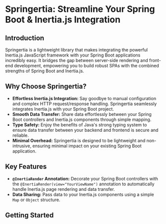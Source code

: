 # Springertia: Streamline Your Spring Boot & Inertia.js Integration

## Introduction

Springertia is a lightweight library that makes integrating the powerful Inertia.js JavaScript framework with your Spring Boot applications incredibly easy. It bridges the gap between server-side rendering and front-end development, empowering you to build robust SPAs with the combined strengths of Spring Boot and Inertia.js.

## Why Choose Springertia?

* **Effortless Inertia.js Integration:**  Say goodbye to manual configuration and complex HTTP request/response handling. Springertia seamlessly integrates Inertia.js with your Spring Boot project.
* **Smooth Data Transfer:** Share data effortlessly between your Spring Boot controllers and Inertia.js components through simple mapping. 
* **Type Safety:**  Enjoy the benefits of Java's strong typing system to ensure data transfer between your backend and frontend is secure and reliable.
* **Minimal Overhead:** Springertia is designed to be lightweight and non-intrusive, ensuring minimal impact on your existing Spring Boot application.

## Key Features

* **`@InertiaRender` Annotation:**  Decorate your Spring Boot controllers with the `@InertiaRender(view="YourViewName")` annotation to automatically handle Inertia.js page rendering and data transfer.
* **Data Sharing:**  Pass data to your Inertia.js components using a simple `Map` or `Object` structure.

## Getting Started
